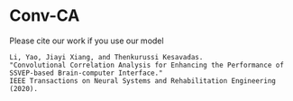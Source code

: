 # Conv-CA

Please cite our work if you use our model
```
Li, Yao, Jiayi Xiang, and Thenkurussi Kesavadas. 
"Convolutional Correlation Analysis for Enhancing the Performance of SSVEP-based Brain-computer Interface." 
IEEE Transactions on Neural Systems and Rehabilitation Engineering (2020).
```
